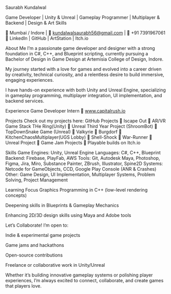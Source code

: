Saurabh Kundalwal

Game Developer | Unity & Unreal | Gameplay Programmer | Multiplayer & Backend | Design & Art Skills

📍 Mumbai / Indore | 📧 kundalwalsaurabh56@gmail.com | 📱 +91 7391967061
🔗 LinkedIn | GitHub | ArtStation | Itch.io

About Me
I’m a passionate game developer and designer with a strong foundation in C#, C++, and Blueprint scripting, currently pursuing a Bachelor of Design in Game Design at Artemisia College of Design, Indore.

My journey started with a love for games and evolved into a career driven by creativity, technical curiosity, and a relentless desire to build immersive, engaging experiences.

I have hands-on experience with both Unity and Unreal Engine, specializing in gameplay programming, multiplayer integration, UI implementation, and backend services.

Experience
Game Developer Intern
🔗 www.capitalrush.io

Projects
Check out my projects here: GitHub Projects
🔹 Iscape Out
🔹 AR/VR Game Stack THe Ring(Unity)
🔹 Unreal Third Year Project (ShroomBot)
🔹 TopDownSnake Game (Unreal)
🔹 Valkyrie
🔹 Burgdorf
🔹 KitchenChaosMultiplayer(UGS Lobby)
🔹 Shell-Shock
🔹 War-Runner
🔹 Unreal Project
🔹 Game Jam Projects
🔹 Playable builds on Itch.io

Skills
Game Engines: Unity, Unreal Engine
Languages: C#, C++, Blueprint
Backend: Firebase, PlayFab, AWS
Tools: Git, Autodesk Maya, Photoshop, Figma, Jira, Miro, Substance Painter, ZBrush, Illustrator, Spine2D
Systems: Netcode for GameObjects, CCD, Google Play Console (ANR & Crashes)
Other: Game Design, UI Implementation, Multiplayer Systems, Problem Solving, Project Management

Learning Focus
Graphics Programming in C++ (low-level rendering concepts)

Deepening skills in Blueprints & Gameplay Mechanics

Enhancing 2D/3D design skills using Maya and Adobe tools

Let’s Collaborate!
I’m open to:

Indie & experimental game projects

Game jams and hackathons

Open-source contributions

Freelance or collaborative work in Unity/Unreal

Whether it’s building innovative gameplay systems or polishing player experiences, I’m always excited to connect, collaborate, and create games that players love.





